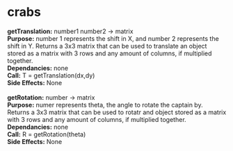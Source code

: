 # crabs

<b>getTranslation:</b> number1 number2 -> matrix 
<br><b>Purpose:</b> number 1 represents the shift in X, and number 2 represents the shift in Y. Returns a 3x3 matrix that can be used to translate an object stored as a matrix with 3 rows and any amount of columns, if multiplied together.
<br><b>Dependancies:</b> none
<br><b>Call:</b> T = getTranslation(dx,dy) 
<br><b>Side Effects:</b> None 
<br>
<br><b>getRotation:</b> number -> matrix
<br><b>Purpose:</b> numer represents theta, the angle to rotate the captain by. Returns a 3x3 matrix that can be used to rotatr and object stored as a matrix with 3 rows and any amount of columns, if multiplied together.
<br><b>Dependancies:</b> none
<br><b>Call:</b> R = getRotation(theta)
<br><b>Side Effects:</b> None 
